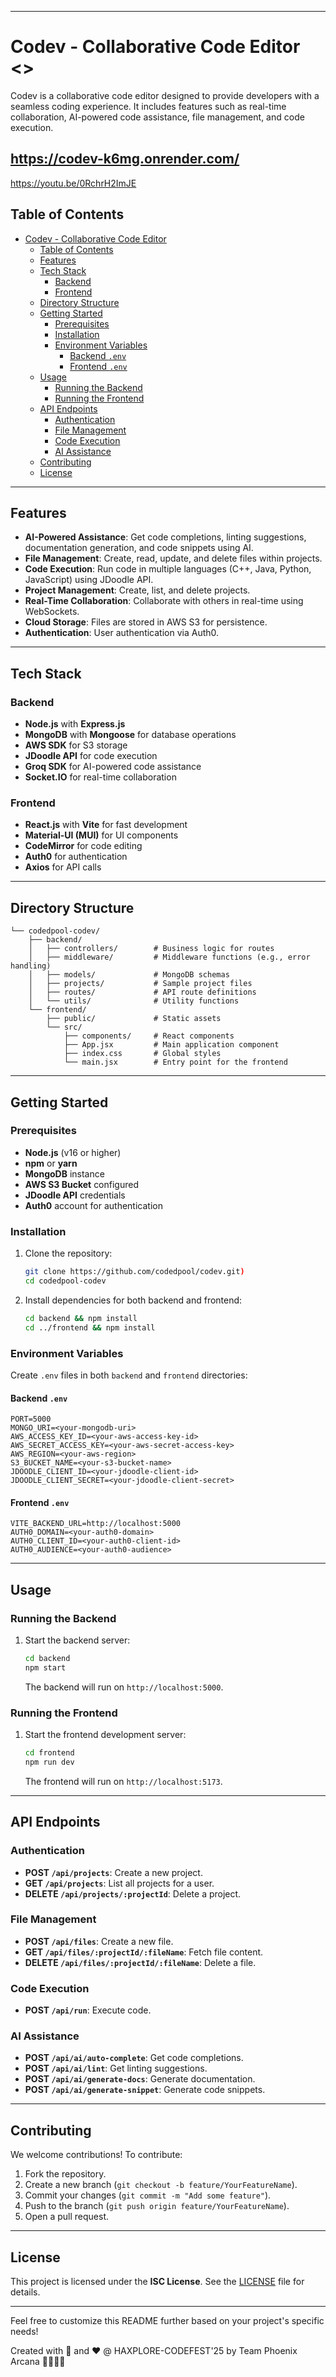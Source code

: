 
---

# Codev - Collaborative Code Editor <>

Codev is a collaborative code editor designed to provide developers with a seamless coding experience. It includes features such as real-time collaboration, AI-powered code assistance, file management, and code execution.

https://codev-k6mg.onrender.com/
-------------------------------
https://youtu.be/0RchrH2ImJE

## Table of Contents

- [Codev - Collaborative Code Editor](#codev---collaborative-code-editor)
  - [Table of Contents](#table-of-contents)
  - [Features](#features)
  - [Tech Stack](#tech-stack)
    - [Backend](#backend)
    - [Frontend](#frontend)
  - [Directory Structure](#directory-structure)
  - [Getting Started](#getting-started)
    - [Prerequisites](#prerequisites)
    - [Installation](#installation)
    - [Environment Variables](#environment-variables)
      - [Backend `.env`](#backend-env)
      - [Frontend `.env`](#frontend-env)
  - [Usage](#usage)
    - [Running the Backend](#running-the-backend)
    - [Running the Frontend](#running-the-frontend)
  - [API Endpoints](#api-endpoints)
    - [Authentication](#authentication)
    - [File Management](#file-management)
    - [Code Execution](#code-execution)
    - [AI Assistance](#ai-assistance)
  - [Contributing](#contributing)
  - [License](#license)

---

## Features

- **AI-Powered Assistance**: Get code completions, linting suggestions, documentation generation, and code snippets using AI.
- **File Management**: Create, read, update, and delete files within projects.
- **Code Execution**: Run code in multiple languages (C++, Java, Python, JavaScript) using JDoodle API.
- **Project Management**: Create, list, and delete projects.
- **Real-Time Collaboration**: Collaborate with others in real-time using WebSockets.
- **Cloud Storage**: Files are stored in AWS S3 for persistence.
- **Authentication**: User authentication via Auth0.

---

## Tech Stack

### Backend
- **Node.js** with **Express.js**
- **MongoDB** with **Mongoose** for database operations
- **AWS SDK** for S3 storage
- **JDoodle API** for code execution
- **Groq SDK** for AI-powered code assistance
- **Socket.IO** for real-time collaboration

### Frontend
- **React.js** with **Vite** for fast development
- **Material-UI (MUI)** for UI components
- **CodeMirror** for code editing
- **Auth0** for authentication
- **Axios** for API calls

---

## Directory Structure

```
└── codedpool-codev/
    ├── backend/
    │   ├── controllers/        # Business logic for routes
    │   ├── middleware/         # Middleware functions (e.g., error handling)
    │   ├── models/             # MongoDB schemas
    │   ├── projects/           # Sample project files
    │   ├── routes/             # API route definitions
    │   └── utils/              # Utility functions
    └── frontend/
        ├── public/             # Static assets
        └── src/
            ├── components/     # React components
            ├── App.jsx         # Main application component
            ├── index.css       # Global styles
            └── main.jsx        # Entry point for the frontend
```

---

## Getting Started

### Prerequisites

- **Node.js** (v16 or higher)
- **npm** or **yarn**
- **MongoDB** instance
- **AWS S3 Bucket** configured
- **JDoodle API** credentials
- **Auth0** account for authentication

### Installation

1. Clone the repository:
   ```bash
   git clone https://github.com/codedpool/codev.git)
   cd codedpool-codev
   ```

2. Install dependencies for both backend and frontend:
   ```bash
   cd backend && npm install
   cd ../frontend && npm install
   ```

### Environment Variables

Create `.env` files in both `backend` and `frontend` directories:

#### Backend `.env`
```env
PORT=5000
MONGO_URI=<your-mongodb-uri>
AWS_ACCESS_KEY_ID=<your-aws-access-key-id>
AWS_SECRET_ACCESS_KEY=<your-aws-secret-access-key>
AWS_REGION=<your-aws-region>
S3_BUCKET_NAME=<your-s3-bucket-name>
JDOODLE_CLIENT_ID=<your-jdoodle-client-id>
JDOODLE_CLIENT_SECRET=<your-jdoodle-client-secret>
```

#### Frontend `.env`
```env
VITE_BACKEND_URL=http://localhost:5000
AUTH0_DOMAIN=<your-auth0-domain>
AUTH0_CLIENT_ID=<your-auth0-client-id>
AUTH0_AUDIENCE=<your-auth0-audience>
```

---

## Usage

### Running the Backend

1. Start the backend server:
   ```bash
   cd backend
   npm start
   ```
   The backend will run on `http://localhost:5000`.

### Running the Frontend

1. Start the frontend development server:
   ```bash
   cd frontend
   npm run dev
   ```
   The frontend will run on `http://localhost:5173`.

---

## API Endpoints

### Authentication
- **POST `/api/projects`**: Create a new project.
- **GET `/api/projects`**: List all projects for a user.
- **DELETE `/api/projects/:projectId`**: Delete a project.

### File Management
- **POST `/api/files`**: Create a new file.
- **GET `/api/files/:projectId/:fileName`**: Fetch file content.
- **DELETE `/api/files/:projectId/:fileName`**: Delete a file.

### Code Execution
- **POST `/api/run`**: Execute code.

### AI Assistance
- **POST `/api/ai/auto-complete`**: Get code completions.
- **POST `/api/ai/lint`**: Get linting suggestions.
- **POST `/api/ai/generate-docs`**: Generate documentation.
- **POST `/api/ai/generate-snippet`**: Generate code snippets.

---

## Contributing

We welcome contributions! To contribute:

1. Fork the repository.
2. Create a new branch (`git checkout -b feature/YourFeatureName`).
3. Commit your changes (`git commit -m "Add some feature"`).
4. Push to the branch (`git push origin feature/YourFeatureName`).
5. Open a pull request.

---

## License

This project is licensed under the **ISC License**. See the [LICENSE](LICENSE) file for details.

---

Feel free to customize this README further based on your project's specific needs!

Created with 🧠 and ❤️ @ HAXPLORE-CODEFEST'25 by Team Phoenix Arcana 🐦‍🔥🦊🐢
